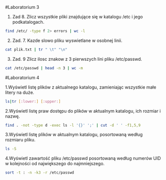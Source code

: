 #Laboratorium 3

1. Zad 8. Zlicz wszystkie pliki znajdujące się w katalogu /etc i jego podkatalogach.
```sh
find /etc/ -type f 2> errors | wc -l
```

2. Zad. 7. Kazde slowo pliku wyswietlane w osobnej linii.
```sh
cat plik.txt | tr " \t" "\n"
```                                              
3. Zad. 9 Zlicz ilosc znakow z 3 pierwszych lini pliku /etc/passwd.
```sh
cat /etc/passwd | head -n 3 | wc -m
```

#Laboratorium 4

1.Wyświetl listę plików z aktualnego katalogu, zamieniając wszystkie małe litery na duże.
```sh
ls|tr [:lower:] [:upper:]
```
2.Wyświetl listę praw dostępu do plików w aktualnym katalogu, ich rozmiar i nazwę.
```sh
find . -not -type d -exec ls -l '{}' ';' | cut -d ' ' -f1,5,9
```
3.Wyświetl listę plików w aktualnym katalogu, posortowaną według rozmiaru pliku.
```sh
ls -S
```
4.Wyświetl zawartość pliku /etc/passwd posortowaną według numerów UID w kolejności od największego do najmniejszego.
```sh
sort -t : -n -k3 -r /etc/passwd
```

